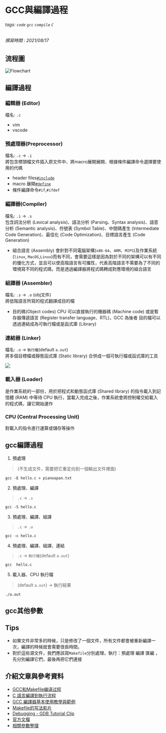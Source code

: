 # GCC與編譯過程
###### tags: `code` `gcc` `compile` `C`
###### 撰寫時間 : 2021/08/17

## 流程圖
![Flowchart](https://i.imgur.com/x0eUstJ.png)

## 編譯過程
### 編輯器 (Editor)
檔名: `.c`
- vim
- vscode

### 預處理器(Preprocessor)
檔名: `.c` -> `.i` <br>
將包含標頭檔文件插入原文件中、將macro展開展開、根據條件編譯命令選擇要使用的代碼
- header files[`#include`](https://zh.wikipedia.org/wiki/%E5%A4%B4%E6%96%87%E4%BB%B6)
- macro 展開[`#define`](https://openhome.cc/Gossip/CGossip/Macro.html)
- 條件編譯命令`#if`,`#ifdef`

### 編譯器(Compiler)
檔名: `.i` -> `.s` <br>
包含詞法分析 (Lexical analysis)、語法分析 (Parsing、Syntax analysis)、語意分析 (Semantic analysis)、符號表 (Symbol Table)、中間碼產生 (Intermediate Code Generation)、最佳化 (Code Optimization)、目標語言產生 (Code Generation) 

- 組合語言 (Assembly)
會針對不同電腦架構(`x86-64`、`ARM`、`MIPS`)及作業系統(`linux`, `MacOS`,`Linux`)而有不同，會需要這樣是因為對於不同的架構可以有不同的優化方式，並且可以使高階語言有可攜性，代表高階語言不需要為了不同的環境寫不同的程式碼，而是透過編譯器將程式碼轉成對應環境的組合語言

### 組譯器 (Assembler)
檔名: `.s` -> `.o` (obj文件) <br>
將低階語言所寫的程式翻譯成目的檔

- 目的碼(Object codes)
CPU 可以直接執行的機器碼 (Machine code) 或是暫存器傳遞語言 (Register transfer language、RTL)，GCC 為後者
目的檔可以透過連結成為可執行檔或是函式庫 (Library)

### 連結器 (Linker)
檔名: `.o` -> `執行檔`(default `a.out`) <br>
將多個目標檔或靜態函式庫 (Static library) 合併成一個可執行檔或函式庫的工具

![](https://i.imgur.com/cThGlaL.png)

### 載入器 (Loader)
是作業系統的一部份，用於把程式和動態函式庫 (Shared library) 的指令載入到記憶體 (RAM) 中等待 CPU 執行，當載入完成之後，作業系統會將控制權交給載入的程式碼，讓它開始運作

### CPU (Central Processing Unit)
對載入的指令進行運算或儲存等操作


## gcc編譯過程
1. 預處理 
> (不生成文件，需要把它重定向到一個輸出文件裡面)
```
gcc -E hello.c > pianoapan.txt
```

2. 預處理、編譯  
>`.c` -> `.s`
```
gcc -S hello.c
```

3. 預處理、編譯、組譯
> `.c` -> `.o`
```
gcc -c hello.c
```
4. 預處理、編譯、組譯、連結 
> `.c` -> `執行檔`(default `a.out`)
```
gcc  hello.c
```

5. 載入器、CPU 執行檔
> (default `a.out`) -> 執行結果
```
./a.out
```

## gcc其他參數


## Tips
- 如果文件非常多的時候，只是修改了一個文件，所有文件都會被重新編譯一次，編譯的時候就會需要很長時間。
- 對於這些源文件，我們應該寫`Makefile`分別處理，執行：預處理 編譯 匯編 ，先分別編譯它們，最後再把它們連接

## 介紹文章與參考資料
- [GCC和Makefile编译过程](https://blog.csdn.net/sinat_31039061/article/details/98885275)
- [C 語言編譯到執行流程](https://aben20807.blogspot.com/2018/08/1070824-c.html)
- [GCC 編譯器基本使用教學與範例](https://blog.gtwang.org/programming/gcc-comipler-basic-tutorial-examples/)
- [Makefile的写法影片](https://www.youtube.com/watch?v=E1_uuFWibuM)
- [Debugging - GDB Tutorial Clip](https://www.youtube.com/watch?v=bWH-nL7v5F4)
- [官方文檔](https://gcc.gnu.org/onlinedocs/gcc/Invoking-GCC.html)
- [相關參數整理](https://gist.github.com/idhowardgj94/9a3a523e66f04ca87c3c41fa691128c5#:~:text=GCC%20%E6%98%AFGNU%20%E7%9A%84C,%E4%B8%A6%E7%94%9F%E6%88%90%E5%8F%AF%E5%9F%B7%E8%A1%8C%E6%96%87%E4%BB%B6%E3%80%82)
